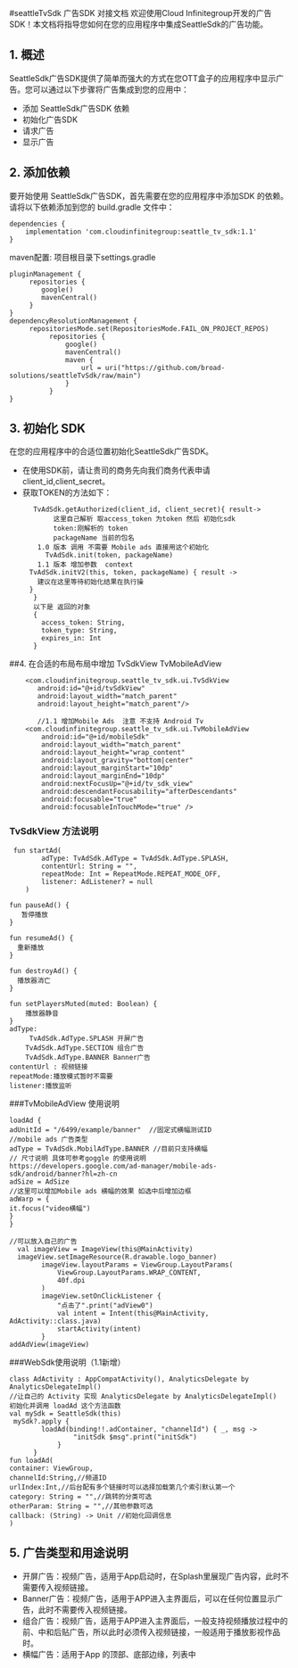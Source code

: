 #seattleTvSdk 广告SDK 对接文档
欢迎使用Cloud Infinitegroup开发的广告SDK！本文档将指导您如何在您的应用程序中集成SeattleSdk的广告功能。

## 1. 概述

SeattleSdk广告SDK提供了简单而强大的方式在您OTT盒子的应用程序中显示广告。您可以通过以下步骤将广告集成到您的应用中：

- 添加 SeattleSdk广告SDK 依赖
- 初始化广告SDK
- 请求广告
- 显示广告

## 2. 添加依赖

要开始使用 SeattleSdk广告SDK，首先需要在您的应用程序中添加SDK 的依赖。请将以下依赖添加到您的
build.gradle 文件中：

    dependencies {
        implementation 'com.cloudinfinitegroup:seattle_tv_sdk:1.1'
    }

maven配置: 项目根目录下settings.gradle

    pluginManagement {
         repositories {
            google()
            mavenCentral()
         }
    }
    dependencyResolutionManagement {
         repositoriesMode.set(RepositoriesMode.FAIL_ON_PROJECT_REPOS)
              repositories {
                  google()
                  mavenCentral()
                  maven {
                      url = uri("https://github.com/broad-solutions/seattleTvSdk/raw/main")
                  }
              }
    }

## 3. 初始化 SDK

在您的应用程序中的合适位置初始化SeattleSdk广告SDK。

- 在使用SDK前，请让贵司的商务先向我们商务代表申请client_id,client_secret。
- 获取TOKEN的方法如下：

```
      TvAdSdk.getAuthorized(client_id, client_secret){ result->
           这里自己解析 取access_token 为token 然后 初始化sdk
           token:刚解析的 token
           packageName 当前的包名
  	   1.0 版本 调用 不需要 Mobile ads 直接用这个初始化
         TvAdSdk.init(token, packageName)
  	   1.1 版本 增加参数  context
  	 TvAdSdk.initV2(this, token, packageName) { result ->
  	   建议在这里等待初始化结果在执行操 
  	 }
      }
      以下是 返回的对象
      {
        access_token: String,
        token_type: String,
        expires_in: Int
      }
```

##4. 在合适的布局布局中增加 TvSdkView TvMobileAdView

```
    <com.cloudinfinitegroup.seattle_tv_sdk.ui.TvSdkView
       android:id="@+id/tvSdkView"
       android:layout_width="match_parent"
       android:layout_height="match_parent"/>
	   
	   //1.1 增加Mobile Ads  注意 不支持 Android Tv
    <com.cloudinfinitegroup.seattle_tv_sdk.ui.TvMobileAdView
        android:id="@+id/mobileSdk"
        android:layout_width="match_parent"
        android:layout_height="wrap_content"
        android:layout_gravity="bottom|center"
        android:layout_marginStart="10dp"
        android:layout_marginEnd="10dp"
        android:nextFocusUp="@+id/tv_sdk_view"
        android:descendantFocusability="afterDescendants"
        android:focusable="true"
        android:focusableInTouchMode="true" />
```

### TvSdkView 方法说明

     fun startAd(
            adType: TvAdSdk.AdType = TvAdSdk.AdType.SPLASH,
            contentUrl: String = "",
            repeatMode: Int = RepeatMode.REPEAT_MODE_OFF,
            listener: AdListener? = null
        )
	
    fun pauseAd() {
       暂停播放
    }

    fun resumeAd() {
      重新播放
    }

    fun destroyAd() {
      播放器消亡
    }

    fun setPlayersMuted(muted: Boolean) {
        播放器静音
    }
    adType:
         TvAdSdk.AdType.SPLASH 开屏广告
	    TvAdSdk.AdType.SECTION 组合广告
	    TvAdSdk.AdType.BANNER Banner广告
    contentUrl : 视频链接
    repeatMode:播放模式暂时不需要
    listener:播放监听

###TvMobileAdView 使用说明

```
loadAd {
adUnitId = "/6499/example/banner"  //固定式横幅测试ID
//mobile ads 广告类型
adType = TvAdSdk.MobilAdType.BANNER //目前只支持横幅
// 尺寸说明 具体可参考goggle 的使用说明
https://developers.google.com/ad-manager/mobile-ads-sdk/android/banner?hl=zh-cn
adSize = AdSize
//这里可以增加Mobile ads 横幅的效果 如选中后增加边框
adWarp = {
it.focus("video横幅")
}
}

//可以放入自己的广告
  val imageView = ImageView(this@MainActivity)
  imageView.setImageResource(R.drawable.logo_banner)
        imageView.layoutParams = ViewGroup.LayoutParams(
            ViewGroup.LayoutParams.WRAP_CONTENT,
            40f.dpi
        )
        imageView.setOnClickListener {
            "点击了".print("adView0")
            val intent = Intent(this@MainActivity, AdActivity::class.java)
            startActivity(intent)
        }
addAdView(imageView)
```

###WebSdk使用说明（1.1新增）

```
class AdActivity : AppCompatActivity(), AnalyticsDelegate by AnalyticsDelegateImpl()
//让自己的 Activity 实现 AnalyticsDelegate by AnalyticsDelegateImpl()
初始化并调用 loadAd 这个方法函数
val mySdk = SeattleSdk(this)
 mySdk?.apply {
        loadAd(binding!!.adContainer, "channelId") { _, msg ->
                "initSdk $msg".print("initSdk")
            }
      }
fun loadAd(
container: ViewGroup,
channelId:String,//频道ID
urlIndex:Int,//后台配有多个链接时可以选择加载第几个索引默认第一个
category: String = "",//跳转的分类可选
otherParam: String = "",//其他参数可选
callback: (String) -> Unit //初始化回调信息
)
```

## 5. 广告类型和用途说明

- 开屏广告：视频广告，适用于App启动时，在Splash里展现广告内容，此时不需要传入视频链接。
- Banner广告：视频广告，适用于APP进入主界面后，可以在任何位置显示广告，此时不需要传入视频链接。
- 组合广告：视频广告，适用于APP进入主界面后，一般支持视频播放过程中的前、中和后贴广告，所以此时必须传入视频链接，一般适用于播放影视作品时。
- 横幅广告：适用于App 的顶部、底部边缘，列表中




